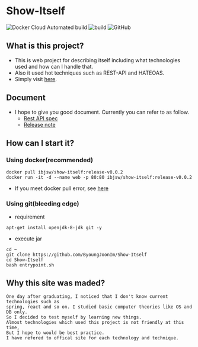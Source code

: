 # Show-Itself
![Docker Cloud Automated build](https://img.shields.io/docker/cloud/automated/ibjsw/show-itself)
![build](https://github.com/ByoungJoonIm/Show-Itself/workflows/build/badge.svg?branch=master)
![GitHub](https://img.shields.io/github/license/byoungjoonim/Show-Itself)

## What is this project?
- This is web project for describing itself including what technologies used and how can I handle that.
- Also it used hot techniques such as REST-API and HATEOAS.
- Simply visit [here](http://bjdev.site).

## Document
- I hope to give you good document. Currently you can refer to as follow.
  - [Rest API spec](https://github.com/ByoungJoonIm/Show-Itself/blob/master/docs/RestAPI.md)
  - [Release note](https://github.com/ByoungJoonIm/Show-Itself/blob/master/docs/ReleaseNote.md)

## How can I start it?
### Using docker(recommended)
```
docker pull ibjsw/show-itself:release-v0.0.2
docker run -it -d --name web -p 80:80 ibjsw/show-itself:release-v0.0.2
```
- If you meet docker pull error, see [here](https://hub.docker.com/repository/registry-1.docker.io/ibjsw/show-itself/tags?page=1)

### Using git(bleeding edge)
- requirement
```
apt-get install openjdk-8-jdk git -y
```
- execute jar
```
cd ~
git clone https://github.com/ByoungJoonIm/Show-Itself
cd Show-Itself
bash entrypoint.sh
```


## Why this site was maded?
```
One day after graduating, I noticed that I don't know current technologies such as
spring, react and so on. I studied basic computer theories like OS and DB only.
So I decided to test myself by learning new things.
Almost technologies which used this project is not friendly at this time,
But I hope to would be best practice.
I have refered to offical site for each technology and technique.
```
